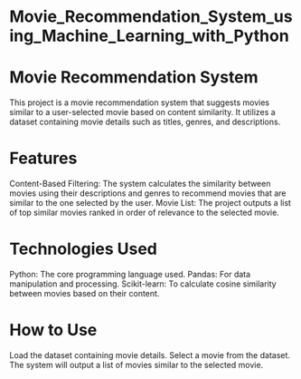 # Movie_Recommendation_System_using_Machine_Learning_with_Python
# Movie Recommendation System
This project is a movie recommendation system that suggests movies similar to a user-selected movie based on content similarity. It utilizes a dataset containing movie details such as titles, genres, and descriptions.
# Features
Content-Based Filtering: The system calculates the similarity between movies using their descriptions and genres to recommend movies that are similar to the one selected by the user.
Movie List: The project outputs a list of top similar movies ranked in order of relevance to the selected movie.
# Technologies Used
Python: The core programming language used.
Pandas: For data manipulation and processing.
Scikit-learn: To calculate cosine similarity between movies based on their content.
# How to Use
Load the dataset containing movie details.
Select a movie from the dataset.
The system will output a list of movies similar to the selected movie.
